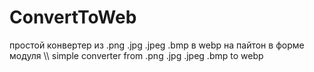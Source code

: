 # ConvertToWeb
простой конвертер из .png .jpg .jpeg .bmp в webp на пайтон в форме модуля \\\  simple converter from .png .jpg .jpeg .bmp to webp
